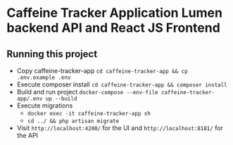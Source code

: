 # Caffeine Tracker Application Lumen backend API and React JS Frontend

## Running this project

- Copy caffeine-tracker-app `cd caffeine-tracker-app && cp .env.example .env`
- Execute composer install `cd caffeine-tracker-app && composer install`
- Build and run project `docker-compose --env-file caffeine-tracker-app/.env up --build`
- Execute migrations
    - `docker exec -it caffeine-tracker-app sh`
    - `cd ../ && php artisan migrate`
- Visit `http://localhost:4200/` for the UI and `http://localhost:8181/` for the API